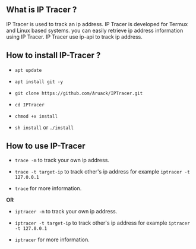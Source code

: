 ## What is IP Tracer ?

IP Tracer is used to track an ip address. IP Tracer is developed for Termux and Linux based systems. you can easily retrieve ip address information using IP Tracer. IP Tracer use ip-api to track ip address.



## How to install IP-Tracer ?

* ```apt update```

* ```apt install git -y```

* ```git clone https://github.com/Aruack/IPTracer.git```

* ```cd IPTracer```

* ```chmod +x install```

* ```sh install``` or ```./install```


## How to use IP-Tracer

* ```trace -m``` to track your own ip address.

* ```trace -t target-ip``` to track other's ip address for example ```iptracer -t 127.0.0.1```

* ```trace``` for more information.

**OR**

* ```iptracer -m``` to track your own ip address.

* ```iptracer -t target-ip``` to track other's ip address for example ```iptracer -t 127.0.0.1```

* ```iptracer``` for more information.


